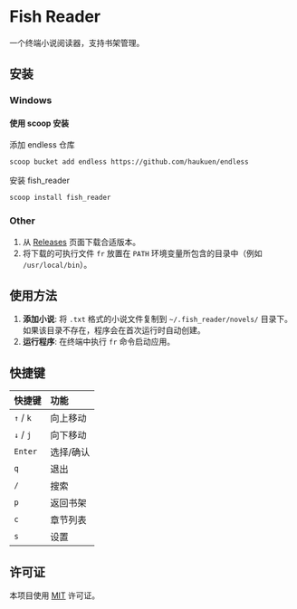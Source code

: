 # Fish Reader

一个终端小说阅读器，支持书架管理。

## 安装

### Windows

#### 使用 scoop 安装

添加 endless 仓库
```bash
scoop bucket add endless https://github.com/haukuen/endless
```

安装 fish_reader
```bash
scoop install fish_reader
```

### Other

1.  从 [Releases](https://github.com/haukuen/fish_reader/releases) 页面下载合适版本。
2.  将下载的可执行文件 `fr` 放置在 `PATH` 环境变量所包含的目录中（例如 `/usr/local/bin`）。

## 使用方法

1.  **添加小说**: 将 `.txt` 格式的小说文件复制到 `~/.fish_reader/novels/` 目录下。如果该目录不存在，程序会在首次运行时自动创建。
2.  **运行程序**: 在终端中执行 `fr` 命令启动应用。

## 快捷键

| 快捷键 | 功能 |
| :--- | :--- |
| `↑` / `k` | 向上移动 |
| `↓` / `j` | 向下移动 |
| `Enter` | 选择/确认 |
| `q` | 退出 |
| `/` | 搜索 |
| `p` | 返回书架 |
| `c` | 章节列表 |
| `s` | 设置 |

## 许可证

本项目使用 [MIT](LICENSE) 许可证。

